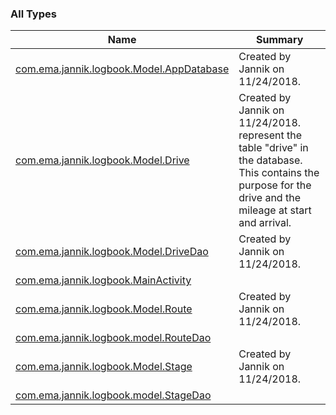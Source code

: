 

### All Types

| Name | Summary |
|---|---|
| [com.ema.jannik.logbook.Model.AppDatabase](../com.ema.jannik.logbook.-model/-app-database/index.md) | Created by Jannik on 11/24/2018. |
| [com.ema.jannik.logbook.Model.Drive](../com.ema.jannik.logbook.-model/-drive/index.md) | Created by Jannik on 11/24/2018. represent the table "drive" in the database. This contains the purpose for the drive and the mileage at start and arrival. |
| [com.ema.jannik.logbook.Model.DriveDao](../com.ema.jannik.logbook.-model/-drive-dao/index.md) | Created by Jannik on 11/24/2018. |
| [com.ema.jannik.logbook.MainActivity](../com.ema.jannik.logbook/-main-activity/index.md) |  |
| [com.ema.jannik.logbook.Model.Route](../com.ema.jannik.logbook.-model/-route/index.md) | Created by Jannik on 11/24/2018. |
| [com.ema.jannik.logbook.model.RouteDao](../com.ema.jannik.logbook.model/-route-dao/index.md) |  |
| [com.ema.jannik.logbook.Model.Stage](../com.ema.jannik.logbook.-model/-stage/index.md) | Created by Jannik on 11/24/2018. |
| [com.ema.jannik.logbook.model.StageDao](../com.ema.jannik.logbook.model/-stage-dao/index.md) |  |
